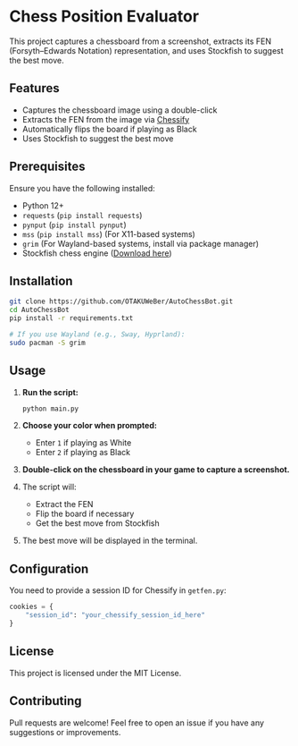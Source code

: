 # Chess Position Evaluator

This project captures a chessboard from a screenshot, extracts its FEN (Forsyth–Edwards Notation) representation, and uses Stockfish to suggest the best move.

## Features
- Captures the chessboard image using a double-click
- Extracts the FEN from the image via [Chessify](https://chessify.me)
- Automatically flips the board if playing as Black
- Uses Stockfish to suggest the best move

## Prerequisites
Ensure you have the following installed:

- Python 12+
- `requests` (`pip install requests`)
- `pynput` (`pip install pynput`)
- `mss` (`pip install mss`) (For X11-based systems)
- `grim` (For Wayland-based systems, install via package manager)
- Stockfish chess engine ([Download here](https://stockfishchess.org/))

## Installation
```bash
git clone https://github.com/OTAKUWeBer/AutoChessBot.git
cd AutoChessBot
pip install -r requirements.txt 
```

```bash
# If you use Wayland (e.g., Sway, Hyprland):
sudo pacman -S grim
```

## Usage
1. **Run the script:**
   ```bash
   python main.py
   ```

2. **Choose your color when prompted:**
   - Enter `1` if playing as White
   - Enter `2` if playing as Black

3. **Double-click on the chessboard in your game to capture a screenshot.**

4. The script will:
   - Extract the FEN
   - Flip the board if necessary
   - Get the best move from Stockfish

5. The best move will be displayed in the terminal.

## Configuration
You need to provide a session ID for Chessify in `getfen.py`:
```python
cookies = {
    "session_id": "your_chessify_session_id_here"
}
```

## License
This project is licensed under the MIT License.

## Contributing
Pull requests are welcome! Feel free to open an issue if you have any suggestions or improvements.



